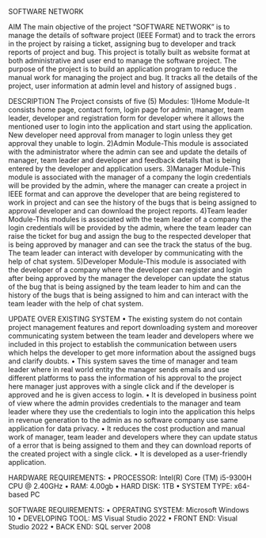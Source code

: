 SOFTWARE NETWORK

AIM
The main objective of the project “SOFTWARE NETWORK” is to manage the details of software project (IEEE Format) and to track the errors in the project by raising a ticket, assigning bug to developer and track reports of project and bug. This project is totally built as website format at both administrative and user end to manage the software project. The purpose of the project is to build an application program to reduce the manual work for managing the project and bug. It tracks all the details of the project, user information at admin level and  history of assigned bugs .

DESCRIPTION
The Project consists of five (5) Modules:
1)Home Module-It consists home page, contact form, login page for admin, manager, team leader, developer and registration form for developer where it allows the mentioned user to login into the application and start using the application. New developer need approval from manager to login unless they get approval they unable to login.
2)Admin Module-This module is associated with the administrator where the admin can see and update the details of manager, team leader and developer and feedback details that is being entered by the developer and application users.
3)Manager Module-This module is associated with the manager of a company the login credentials will be provided by the admin, where the manager can create a project in IEEE format and can approve the developer that are being registered to work in project and can see the history of the bugs that is being assigned to approval developer and can download the project reports.
4)Team leader Module-This modules is associated with the team leader of a company the login credentials will be provided by the admin, where the team leader can raise the ticket for bug and assign the bug to the respected developer that is being approved by manager and can see the track the status of the bug. The team leader can interact with developer by communicating with the help of chat system.
5)Developer Module-This module is associated with the developer of a company where the developer can register and login after being approved by the manager the developer can update the status of the bug that is being assigned by the team leader to him and can the history of the bugs that is being assigned to him and can interact with the team leader with the help of chat system.

UPDATE OVER EXISTING SYSTEM
•	The existing system do not contain project management features and report downloading system and moreover communicating system between the team leader and developers where we included in this project to establish the communication between users which helps the developer to get more information about the assigned bugs and clarify doubts.
•	This system saves the time of manager and team leader where in real world entity the manager sends emails and use different platforms to pass the information of his approval to the project here manager just approves with a single click and if the developer is approved and he is given access to login.
•	It is developed in business point of view where the admin provides credentials to the manager and team leader where they use the credentials to login into the application this helps in revenue generation to the admin as no software company use same application for data privacy.
•	It reduces the cost production and manual work of manager, team leader and developers where they can update status of a error that is being assigned to them and they can download reports of the created project with a single click.
•	It is developed as a user-friendly application.

HARDWARE REQUIREMENTS:
•	PROCESSOR: Intel(R) Core (TM) i5-9300H CPU @ 2.40GHz
•	RAM: 4.00gb
•	HARD DISK: 1TB
•	SYSTEM TYPE: x64-based PC

SOFTWARE REQUIREMENTS:
•	OPERATING SYSTEM: Microsoft Windows 10
•	DEVELOPING TOOL: MS Visual Studio 2022
•	FRONT END: Visual Studio 2022
•	BACK END: SQL server 2008
 

